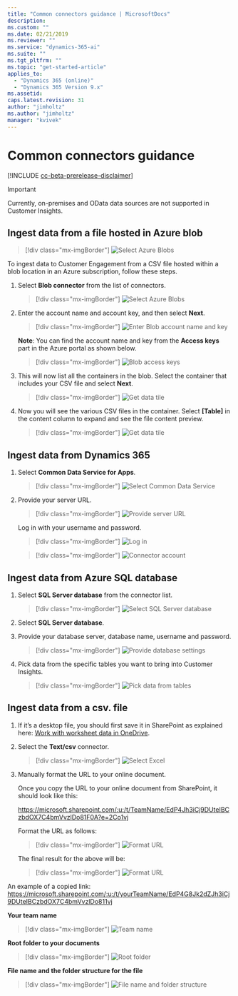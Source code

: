 ```yaml
---
title: "Common connectors guidance | MicrosoftDocs"
description: 
ms.custom: ""
ms.date: 02/21/2019
ms.reviewer: ""
ms.service: "dynamics-365-ai"
ms.suite: ""
ms.tgt_pltfrm: ""
ms.topic: "get-started-article"
applies_to: 
  - "Dynamics 365 (online)"
  - "Dynamics 365 Version 9.x"
ms.assetid: 
caps.latest.revision: 31
author: "jimholtz"
ms.author: "jimholtz"
manager: "kvivek"
---
```

# Common connectors guidance

[!INCLUDE [cc-beta-prerelease-disclaimer](../includes/cc-beta-prerelease-disclaimer.md)]

> [!IMPORTANT]
> Currently, on-premises and OData data sources are not supported in Customer Insights. 

## Ingest data from a file hosted in Azure blob

> [!div class="mx-imgBorder"] 
> ![](media/connector-azure-storage.png "Select Azure Blobs")

To ingest data to Customer Engagement from a CSV file hosted within a blob location in an Azure subscription, follow these steps.

1. Select **Blob connector** from the list of connectors.

   > [!div class="mx-imgBorder"] 
   > ![](media/connector-azure-blobs.png "Select Azure Blobs")

2. Enter the account name and account key, and then select **Next**.

   > [!div class="mx-imgBorder"] 
   > ![](media/connector-azure-blobs-account-name-key.png "Enter Blob account name and key")

   **Note**: You can find the account name and key from the **Access keys** part in the Azure portal as shown below. 

   > [!div class="mx-imgBorder"] 
   > ![](media/connector-azure-blobs-access-keys.png "Blob access keys")

3. This will now list all the containers in the blob. Select the container that includes your CSV file and select **Next**.

   > [!div class="mx-imgBorder"] 
   > ![](media/connector-azure-blobs-container.png "Get data tile")

4.	Now you will see the various CSV files in the container. Select **[Table]** in the content column to expand and see the file content preview.

    > [!div class="mx-imgBorder"] 
    > ![](media/connector-azure-blobs-preview.png "Get data tile")
   
## Ingest data from Dynamics 365

1. Select **Common Data Service for Apps**.

   > [!div class="mx-imgBorder"] 
   > ![](media/connector-cds.png "Select Common Data Service")
 
2. Provide your server URL.

   > [!div class="mx-imgBorder"] 
   > ![](media/connector-provide-server-url.png "Provide server URL")

   Log in with your username and password.

   > [!div class="mx-imgBorder"] 
   > ![](media/connector-ce-log-in.png "Log in")

   > [!div class="mx-imgBorder"] 
   > ![](media/connector-account.png "Connector account")

## Ingest data from Azure SQL database

1. Select **SQL Server database** from the connector list.

   > [!div class="mx-imgBorder"] 
   > ![](media/connector-select-sql-server-database.png "Select SQL Server database")

2. Select **SQL Server database**.

3. Provide your database server, database name, username and password.

   > [!div class="mx-imgBorder"] 
   > ![](media/connector-provide-database-settings.png "Provide database settings")

4. Pick data from the specific tables you want to bring into Customer Insights.

   > [!div class="mx-imgBorder"] 
   > ![](media/connector-pick-data-from-tables.png "Pick data from tables")
   
## Ingest data from a csv. file

1. If it’s a desktop file, you should first save it in SharePoint as explained here: [Work with worksheet data in OneDrive](https://support.office.com/article/Work-with-worksheet-data-in-OneDrive-C051A205-1C06-4FEB-94D8-793B0126B53A).

2. Select the **Text/csv** connector.

   > [!div class="mx-imgBorder"] 
   > ![](media/connector-excel.png "Select Excel")

3. Manually format the URL to your online document.

   Once you copy the URL to your online document from SharePoint, it should look like this: 

   https://microsoft.sharepoint.com/:u:/t/TeamName/EdP4Jh3iCj9DUteIBCzbdOX7C4bmVvzlDo81F0A?e=2Co1vj
   
   Format the URL as follows:

   > [!div class="mx-imgBorder"] 
   > ![](media/connector-format-url1.png "Format URL")

   The final result for the above will be: 

   > [!div class="mx-imgBorder"] 
   > ![](media/connector-format-final-result.png "Format URL")

 An example of a copied link: 
 https://microsoft.sharepoint.com/:u:/t/yourTeamName/EdP4G8Jk2dZJh3iCj9DUteIBCzbdOX7C4bmVvzlDo811vj  

**Your team name**

> [!div class="mx-imgBorder"] 
> ![](media/connector-team-name.png "Team name")

**Root folder to your documents**

> [!div class="mx-imgBorder"] 
> ![](media/connector-root-folder.png "Root folder")

**File name and the folder structure for the file**

> [!div class="mx-imgBorder"] 
> ![](media/connector-folder-structure.png "File name and folder structure")

